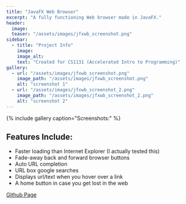 ```yaml
---
title: "JavaFX Web Browser"
excerpt: "A fully functioning Web browser made in JavaFX."
header:
  image:
  teaser: "/assets/images/jfxwb_screenshot.png"
sidebar:
  - title: "Project Info"
    image:
    image_alt:
    text: "Created for CS1131 (Accelerated Intro to Programming)"
gallery:
  - url: "/assets/images/jfxwb_screenshot.png"
    image_path: "/assets/images/jfxwb_screenshot.png"
    alt: "screenshot 1"
  - url: "/assets/images/jfxwb_screenshot_2.png"
    image_path: "/assets/images/jfxwb_screenshot_2.png"
    alt: "screenshot 2"
---
```


{% include gallery caption="Screenshots:" %}

## Features Include:

- Faster loading than Internet Explorer (I actually tested this)
- Fade-away back and forward browser buttons
- Auto URL completion
- URL box google searches
- Displays url/text when you hover over a link
- A home button in case you get lost in the web

[Github Page](https://github.com/Toasterfork/JavaFX-Web-Browser)
